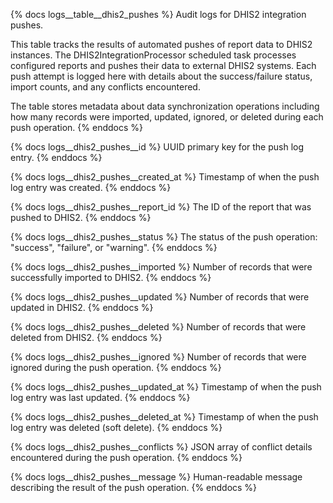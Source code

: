 {% docs logs__table__dhis2_pushes %}
Audit logs for DHIS2 integration pushes.

This table tracks the results of automated pushes of report data to DHIS2 instances.
The DHIS2IntegrationProcessor scheduled task processes configured reports and pushes
their data to external DHIS2 systems. Each push attempt is logged here with details
about the success/failure status, import counts, and any conflicts encountered.

The table stores metadata about data synchronization operations including how many
records were imported, updated, ignored, or deleted during each push operation.
{% enddocs %}

{% docs logs__dhis2_pushes__id %}
UUID primary key for the push log entry.
{% enddocs %}

{% docs logs__dhis2_pushes__created_at %}
Timestamp of when the push log entry was created.
{% enddocs %}

{% docs logs__dhis2_pushes__report_id %}
The ID of the report that was pushed to DHIS2.
{% enddocs %}

{% docs logs__dhis2_pushes__status %}
The status of the push operation: "success", "failure", or "warning".
{% enddocs %}

{% docs logs__dhis2_pushes__imported %}
Number of records that were successfully imported to DHIS2.
{% enddocs %}

{% docs logs__dhis2_pushes__updated %}
Number of records that were updated in DHIS2.
{% enddocs %}

{% docs logs__dhis2_pushes__deleted %}
Number of records that were deleted from DHIS2.
{% enddocs %}

{% docs logs__dhis2_pushes__ignored %}
Number of records that were ignored during the push operation.
{% enddocs %}

{% docs logs__dhis2_pushes__updated_at %}
Timestamp of when the push log entry was last updated.
{% enddocs %}

{% docs logs__dhis2_pushes__deleted_at %}
Timestamp of when the push log entry was deleted (soft delete).
{% enddocs %}

{% docs logs__dhis2_pushes__conflicts %}
JSON array of conflict details encountered during the push operation.
{% enddocs %}

{% docs logs__dhis2_pushes__message %}
Human-readable message describing the result of the push operation.
{% enddocs %}
